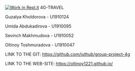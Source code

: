 [![Work in Repl.it](https://classroom.github.com/assets/work-in-replit-14baed9a392b3a25080506f3b7b6d57f295ec2978f6f33ec97e36a161684cbe9.svg)](https://classroom.github.com/online_ide?assignment_repo_id=423096&assignment_repo_type=GroupAssignmentRepo)
4G-TRAVEL
 
Guzalya Kholdorova - U1910124

Umida Abdukadirova - U1910095

Sevinch Makhmudova - U1910052

Oltinoy Toshmuradova - U1910047


LINK TO THE GIT: https://github.com/iuthub/group-project-4g

LINK TO THE WEB-SITE: https://oltinoy1221.github.io/ 
